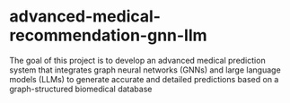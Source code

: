 # advanced-medical-recommendation-gnn-llm
The goal of this project is to develop an advanced medical prediction system that integrates graph neural networks (GNNs) and large language models (LLMs) to generate accurate and detailed predictions based on a graph-structured biomedical database
